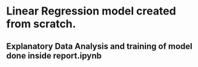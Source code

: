 # Linear Regression model created from scratch.
## Explanatory Data Analysis and training of model done inside report.ipynb
